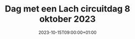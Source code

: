 ---
title: "Dag met een Lach circuitdag 8 oktober 2023"
date: 2023-10-15T09:00:00+01:00
draft: true
tags: ["modelx"]
---